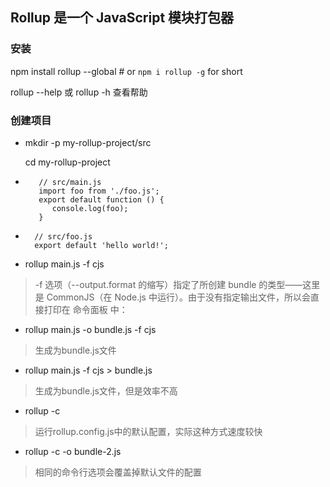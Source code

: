 ## Rollup 是一个 JavaScript 模块打包器
### 安装
npm install rollup --global # or `npm i rollup -g` for short

rollup --help 或 rollup -h  查看帮助

### 创建项目
* mkdir -p my-rollup-project/src

  cd my-rollup-project
* ```
     // src/main.js
     import foo from './foo.js';
     export default function () {
        console.log(foo);
     }
  ```
* ```
    // src/foo.js
    export default 'hello world!';
  ```
* rollup main.js -f cjs
> -f 选项（--output.format 的缩写）指定了所创建 bundle 的类型——这里是 CommonJS（在 Node.js 中运行）。由于没有指定输出文件，所以会直接打印在 命令面板 中：
* rollup main.js -o bundle.js -f cjs
> 生成为bundle.js文件
* rollup main.js -f cjs > bundle.js
> 生成为bundle.js文件，但是效率不高
* rollup -c
> 运行rollup.config.js中的默认配置，实际这种方式速度较快
* rollup -c -o bundle-2.js
> 相同的命令行选项会覆盖掉默认文件的配置